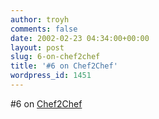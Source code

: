 ```yaml
---
author: troyh
comments: false
date: 2002-02-23 04:34:00+00:00
layout: post
slug: 6-on-chef2chef
title: '#6 on Chef2Chef'
wordpress_id: 1451
---
```


#6 on [Chef2Chef](http://www.chef2chef.net/rank/inter.shtml)
